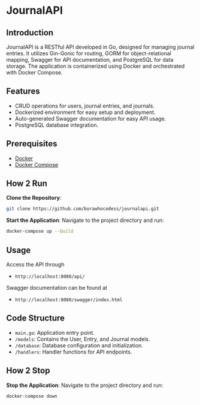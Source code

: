 # JournalAPI

## Introduction
JournalAPI is a RESTful API developed in Go, designed for managing journal entries. It utilizes Gin-Gonic for routing, GORM for object-relational mapping, Swagger for API documentation, and PostgreSQL for data storage. The application is containerized using Docker and orchestrated with Docker Compose.

## Features
- CRUD operations for users, journal entries, and journals.
- Dockerized environment for easy setup and deployment.
- Auto-generated Swagger documentation for easy API usage.
- PostgreSQL database integration.


## Prerequisites
- [Docker](https://www.docker.com)
- [Docker Compose](https://docs.docker.com/compose/install/)


## How 2 Run
**Clone the Repository**:
```bash
git clone https://github.com/borawhocodess/journalapi.git
```
**Start the Application**:  Navigate to the project directory and run:
```bash
docker-compose up --build
```

## Usage
Access the API through
- `http://localhost:8080/api/`
  
Swagger documentation can be found at
- `http://localhost:8080/swagger/index.html`


## Code Structure
- `main.go`: Application entry point.
- `/models`: Contains the User, Entry, and Journal models.
- `/database`: Database configuration and initialization.
- `/handlers`: Handler functions for API endpoints.


## How 2 Stop
**Stop the Application**:  Navigate to the project directory and run:
```bash
docker-compose down
```


